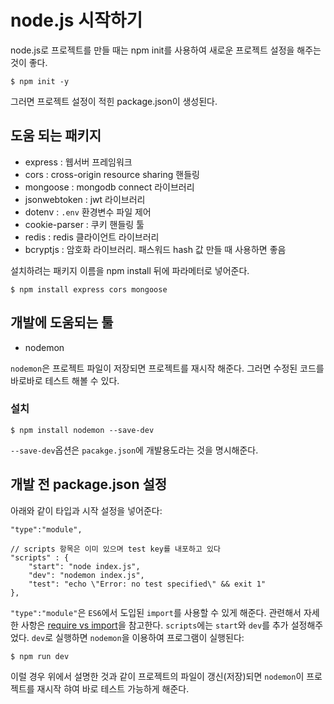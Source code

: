 # node.js 시작하기
node.js로 프로젝트를 만들 때는 npm init를 사용하여 새로운 프로젝트 설정을 해주는 것이 좋다.
```
$ npm init -y
```
그러면 프로젝트 설정이 적힌 package.json이 생성된다.
## 도움 되는 패키지
* express : 웹서버 프레임워크
* cors : cross-origin resource sharing 핸들링
* mongoose : mongodb connect 라이브러리
* jsonwebtoken : jwt 라이브러리
* dotenv : `.env` 환경변수 파일 제어
* cookie-parser : 쿠키 핸들링 툴
* redis : redis 클라이언트 라이브러리
* bcryptjs : 암호화 라이브러리. 패스워드 hash 값 만들 때 사용하면 좋음

설치하려는 패키지 이름을 npm install 뒤에 파라메터로 넣어준다.
```
$ npm install express cors mongoose
```
## 개발에 도움되는 툴
* nodemon

`nodemon`은 프로젝트 파일이 저장되면 프로젝트를 재시작 해준다. 그러면 수정된 코드를 바로바로 테스트 해볼 수 있다.
### 설치
```
$ npm install nodemon --save-dev
```
`--save-dev`옵션은 `pacakge.json`에 개발용도라는 것을 명시해준다.

## 개발 전 package.json 설정
아래와 같이 타입과 시작 설정을 넣어준다:
```
"type":"module",

// scripts 항목은 이미 있으며 test key를 내포하고 있다
"scripts" : {
    "start": "node index.js",
    "dev": "nodemon index.js",
    "test": "echo \"Error: no test specified\" && exit 1"
},
```
`"type":"module"`은 `ES6`에서 도입된 `import`를 사용할 수 있게 해준다. 관련해서 자세한 사항은 [require vs import](https://inpa.tistory.com/entry/NODE-%F0%9F%93%9A-require-%E2%9A%94%EF%B8%8F-import-CommonJs%EC%99%80-ES6-%EC%B0%A8%EC%9D%B4-1)을 참고한다.
`scripts`에는 `start`와 `dev`를 추가 설정해주었다. `dev`로 실행하면 `nodemon`을 이용하여 프로그램이 실행된다:
```
$ npm run dev
```
이럴 경우 위에서 설명한 것과 같이 프로젝트의 파일이 갱신(저장)되면 `nodemon`이 프로젝트를 재시작 햐여 바로 테스트 가능하게 해준다.